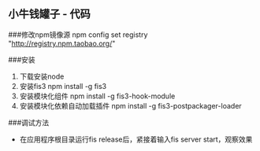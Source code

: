 小牛钱罐子 - 代码
---------------------------------------

###修改npm镜像源
npm config set registry "http://registry.npm.taobao.org/"

###安装
1. 下载安装node  
2. 安装fis3  npm install -g fis3  
3. 安装模块化组件 npm install -g fis3-hook-module  
4. 安装模块化依赖自动加载插件 npm install -g fis3-postpackager-loader

###调试方法
* 在应用程序根目录运行fis release后，紧接着输入fis server start，观察效果
